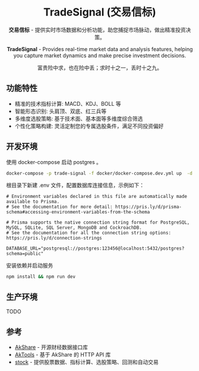 <div align="center">

# TradeSignal (交易信标)

**交易信标** - 提供实时市场数据和分析功能，助您捕捉市场脉动，做出精准投资决策。

**TradeSignal** - Provides real-time market data and analysis features, helping you capture market dynamics and make precise investment decisions.

富贵险中求，也在险中丢；求时十之一，丢时十之九。

</div>

## 功能特性

* 精准的技术指标计算: MACD、KDJ、BOLL 等
* 智能形态识别: 头肩顶、双底、红三兵等
* 多维度选股策略: 基于技术面、基本面等多维度综合筛选
* 个性化策略构建: 灵活定制您的专属选股条件，满足不同投资偏好

## 开发环境

使用 docker-compose 启动 postgres 。

````bash
docker-compose -p trade-signal -f docker/docker-compose.dev.yml up  -d
```` 

根目录下新建 .env 文件，配置数据库连接信息，示例如下：

```environment
# Environment variables declared in this file are automatically made available to Prisma.
# See the documentation for more detail: https://pris.ly/d/prisma-schema#accessing-environment-variables-from-the-schema

# Prisma supports the native connection string format for PostgreSQL, MySQL, SQLite, SQL Server, MongoDB and CockroachDB.
# See the documentation for all the connection string options: https://pris.ly/d/connection-strings

DATABASE_URL="postgresql://postgres:123456@localhost:5432/postgres?schema=public"
``` 

安装依赖并启动服务

````bash
npm install && npm run dev
```` 

## 生产环境

TODO

## 参考

* [AkShare](https://github.com/jindaxiang/akshare) - 开源财经数据接口库
* [AkTools](https://github.com/jindaxiang/aktools) - 基于 AkShare 的 HTTP API 库
* [stock](https://github.com/myhhub/stock) - 提供股票数据、指标计算、选股策略、回测和自动交易
